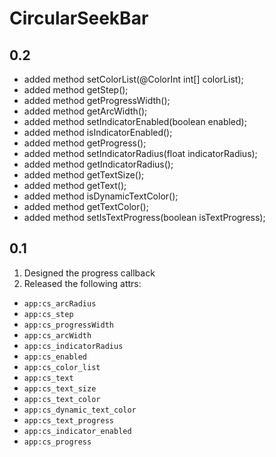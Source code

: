 # CircularSeekBar

## 0.2

* added method  setColorList(@ColorInt int[] colorList);
* added method  getStep();
* added method  getProgressWidth();
* added method  getArcWidth();
* added method  setIndicatorEnabled(boolean enabled);
* added method  isIndicatorEnabled();
* added method  getProgress();
* added method  setIndicatorRadius(float indicatorRadius);
* added method  getIndicatorRadius();
* added method  getTextSize();
* added method  getText();
* added method  isDynamicTextColor();
* added method  getTextColor();
* added method  setIsTextProgress(boolean isTextProgress);

## 0.1

1. Designed the progress callback
2. Released the following attrs:

*  `app:cs_arcRadius`
*  `app:cs_step`
*  `app:cs_progressWidth`
*  `app:cs_arcWidth`
*  `app:cs_indicatorRadius`
*  `app:cs_enabled`
*  `app:cs_color_list`
*  `app:cs_text`
*  `app:cs_text_size`
*  `app:cs_text_color`
*  `app:cs_dynamic_text_color`
*  `app:cs_text_progress`
*  `app:cs_indicator_enabled`
*  `app:cs_progress`

